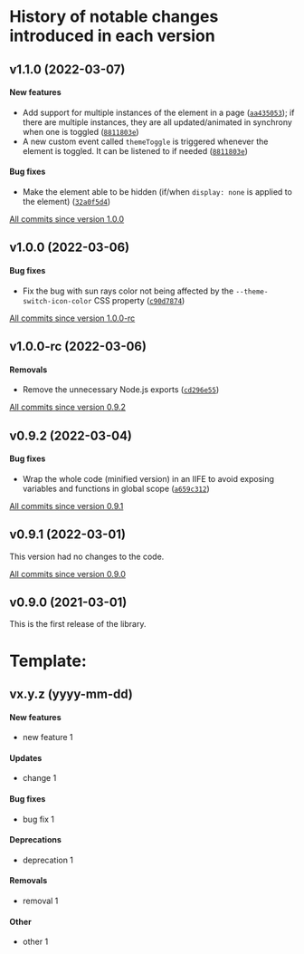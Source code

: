# History of notable changes introduced in each version

## v1.1.0 (2022-03-07)
#### New features
  - Add support for multiple instances of the element in a page ([`aa435053`](https://github.com/mahozad/theme-switch/commit/aa435053));
    if there are multiple instances, they are all updated/animated in synchrony when one is toggled ([`8811803e`](https://github.com/mahozad/theme-switch/commit/8811803e))
  - A new custom event called `themeToggle` is triggered whenever the element is toggled. It can be listened to if needed ([`8811803e`](https://github.com/mahozad/theme-switch/commit/8811803e))
#### Bug fixes
- Make the element able to be hidden (if/when `display: none` is applied to the element) ([`32a0f5d4`](https://github.com/mahozad/theme-switch/commit/32a0f5d4))

[All commits since version 1.0.0](https://github.com/mahozad/theme-switch/compare/v1.0.0...v1.1.0)

## v1.0.0 (2022-03-06)
#### Bug fixes
  - Fix the bug with sun rays color not being affected by the `--theme-switch-icon-color` CSS property ([`c90d7874`](https://github.com/mahozad/theme-switch/commit/c90d7874))

[All commits since version 1.0.0-rc](https://github.com/mahozad/theme-switch/compare/v1.0.0-rc...v1.0.0)

## v1.0.0-rc (2022-03-06)
#### Removals
  - Remove the unnecessary Node.js exports ([`cd296e55`](https://github.com/mahozad/theme-switch/commit/cd296e55))

[All commits since version 0.9.2](https://github.com/mahozad/theme-switch/compare/v0.9.2...v1.0.0-rc)

## v0.9.2 (2022-03-04)
#### Bug fixes
  - Wrap the whole code (minified version) in an IIFE to avoid exposing variables and functions in global scope ([`a659c312`](https://github.com/mahozad/theme-switch/commit/a659c312))

[All commits since version 0.9.1](https://github.com/mahozad/theme-switch/compare/v0.9.1...v0.9.2)

## v0.9.1 (2022-03-01)
This version had no changes to the code.

[All commits since version 0.9.0](https://github.com/mahozad/theme-switch/compare/v0.9.0...v0.9.1)

## v0.9.0 (2021-03-01)
This is the first release of the library.


[comment]: <> (NOTE: Be aware that modifying the format of this file might impact the script that makes the body of GitHub releases)


# Template:
## vx.y.z (yyyy-mm-dd)
#### New features
  - new feature 1
#### Updates
  - change 1
#### Bug fixes
  - bug fix 1
#### Deprecations
  - deprecation 1
#### Removals
  - removal 1
#### Other
  - other 1
